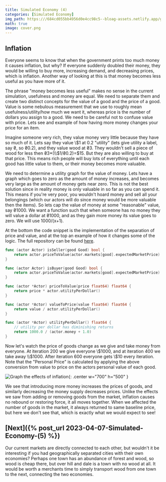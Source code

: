 ```yaml
---
title: Simulated Economy (4)
categories: [Simulated Economy]
img_path: https:///684cd055bb4956d0e4cc98c5--bloag-assets.netlify.app/gifs/SimulatedEconomy/4
math: true
image: cover.png
---
```


## Inflation
Everyone seems to know that when the government prints too much money it causes inflation, but why? If everyone suddenly doubled their money, they would be willing to buy more, increasing demand, and decreasing prices, which is inflation. Another way of looking at this is that money becomes less useful as you have more of it.

The phrase "money becomes less useful" makes no sense in the current simulation, usefulness and money are equal. We need to separate them and create two distinct concepts for the value of a good and the price of a good. Value is some nebulous measurement that we use to roughly mean usefulness/utility/how much we want it, whereas price is the number of dollars you assign to a good. We need to be careful not to confuse value with price. Lets see and example of how having more money changes your price for an item.

Imagine someone very rich, they value money very little because they have so much of it. Lets say they value \\$1 at 0.2 "utility" (lets give utility a label, say ₴, so ₴0.2), and they value wood at ₴3. They wouldn't sell a piece of wood for less then ₴3*(\\$1/₴0.2)=$15. But they are also willing to buy at that price. This means rich people will buy lots of everything until each good has little value to them, or their money becomes more valuable.

We need to determine a utility graph for the value of money. Lets have a graph which goes to zero as the amount of money increases, and becomes very large as the amount of money gets near zero. This is not the best solution since in reality money is only valuable in so far as you can spend it. This means if you're very poor, you wouldn't hoard money and sell all your belongings (which our actors will do since money would be more valuable then the items). So lets cap the value of money at some "reasonable" value, say ₴1000. We want a function such that when someone has no money they will value a dollar at ₴1000, and as they gain more money its value goes to zero. We will use 1000/(x+1).

At the bottom the code snippet is the implementation of the separation of price and value, and at the top an example of how it changes some of the logic. The full repository can be found [here](https://github.com/JasonFantl/Simulated-Economy-Tutorial/tree/master/4).

```go
func (actor Actor) isSeller(good Good) bool {
	return actor.priceToValue(actor.markets[good].expectedMarketPrice) > actor.currentPersonalValue(good)
}

func (actor Actor) isBuyer(good Good) bool {
	return actor.priceToValue(actor.markets[good].expectedMarketPrice) < actor.potentialPersonalValue(good)
}

func (actor *Actor) priceToValue(price float64) float64 {
	return price * actor.utilityPerDollar()
}

func (actor *Actor) valueToPrice(value float64) float64 {
	return value / actor.utilityPerDollar()
}

func (actor *Actor) utilityPerDollar() float64 {
	// utility per dollar has diminishing returns
	return 1000.0 / (actor.money + 1.0)
}
```

Now let's watch the price of goods change as we give and take money from everyone. At iteration 200 we give everyone \\$1000, and at iteration 400 we take away \\$1000. After iteration 600 everyone gets \\$10 every iteration. Note that the "Personal Price" is calculated by applying the above conversion from value to price on the actors personal value of each good.

![Graph the effects of inflation](inflation.gif){: .center w="700" h="500" }

We see that introducing more money increases the prices of goods, and similarly decreasing the money supply decreases prices. Unlike the effects we saw from adding or removing goods from the market, inflation causes no rebound or restoring force, it all moves together. When we affected the number of goods in the market, it always returned to same baseline price, but here we don't see that, which is exactly what we would expect to see!

## [Next]({% post_url 2023-04-07-Simulated-Economy-(5) %})
Our current markets are directly connected to each other, but wouldn't it be interesting if you had geographically separated cities with their own economies? Perhaps one town has an abundance of forest and wood, so wood is cheap there, but over hill and dale is a town with no wood at all. It would be worth a merchants time to simply transport wood from one town to the next, connecting the two economies.